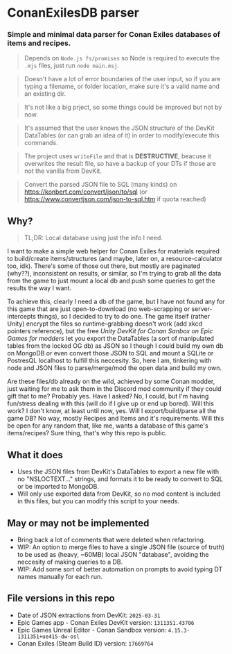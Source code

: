 # ConanExilesDB parser

### Simple and minimal data parser for Conan Exiles databases of items and recipes.

> Depends on `Node.js fs/promises` so Node is required to execute the `.mjs` files, just run `node main.msj`.

> Doesn't have a lot of error boundaries of the user input, so if you are typing a filename, or folder location, make sure it's a valid name and an existing dir.

> It's not like a big prject, so some things could be improved but not by now.

> It's assumed that the user knows the JSON structure of the DevKit DataTables (or can grab an idea of it) in order to modify/execute this commands.

> The project uses `writeFile` and that is **DESTRUCTIVE**, beacuse it overwrites the result file, so have a backup of your DTs if those are not the vanilla from DevKit.

> Convert the parsed JSON file to SQL (many kinds) on https://konbert.com/convert/json/to/sql (or https://www.convertjson.com/json-to-sql.htm if quota reached)

## Why?

> TL;DR: Local database using just the info I need.

I want to make a simple web helper for Conan Exiles for materials required to build/create items/structures (and maybe, later on, a resource-calculator too, idk). There's some of those out there, but mostly are paginated (why??), inconsistent on results, or similar, so I'm trying to grab all the data from the game to just mount a local db and push some queries to get the results the way I want.

To achieve this, clearly I need a db of the game, but I have not found any for this game that are just open-to-download (no web-scrapping or server-intercepts things), so I decided to try to do one. The game itself (rather Unity) encrypt the files so runtime-grabbing doesn't work (add xkcd pointers reference), but the free _Unity DevKit for Conan Sanbox on Epic Games for modders_ let you export the DataTables (a sort of manipulated tables from the locked OG db) as JSON so I though I could build my own db on MongoDB or even convert those JSON to SQL and mount a SQLite or PostresQL localhost to fulfill this neccesity. So, here I am, tinkering with node and JSON files to parse/merge/mod the open data and build my own.

Are these files/db already on the wild, achieved by some Conan modder, just waiting for me to ask them in the Discord mod community if they could gift that to me? Probably yes. Have I asked? No, I could, but I'm having fun/stress dealing with this (will do if I give up or end up bored). Will this work? I don't know, at least until now, yes. Will I export/build/parse all the game DB? No way, mostly Recipes and Items and it's requirements. Will this be open for any random that, like me, wants a database of this game's items/recipes? Sure thing, that's why this repo is public.

## What it does

- Uses the JSON files from DevKit's DataTables to export a new file with no "NSLOCTEXT..." strings, and formats it to be ready to convert to SQL or be imported to MongoDB.
- Will only use exported data from DevKit, so no mod content is included in this files, but you can modify this script to your needs.

## May or may not be implemented

- Bring back a lot of comments that were deleted when refactoring.
- WIP: An option to merge files to have a single JSON file (source of truth) to be used as (heavy, ~60MB) local JSON "database", avoiding the neccesity of making queries to a DB.
- WIP: Add some sort of better automation on prompts to avoid typing DT names manually for each run.

## File versions in this repo

- Date of JSON extractions from DevKit: `2025-03-31`
- Epic Games app - Conan Exiles DevKit version: `1311351.43706`
- Epic Games Unreal Editor - Conan Sandbox version: `4.15.3-1311351+ue415-dw-osl`
- Conan Exiles (Steam Build ID) version: `17669764`
